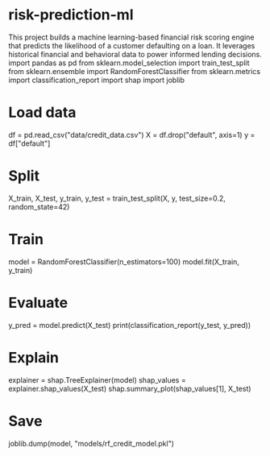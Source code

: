 # risk-prediction-ml
This project builds a machine learning-based financial risk scoring engine that predicts the likelihood of a customer defaulting on a loan. It leverages historical financial and behavioral data to power informed lending decisions.
import pandas as pd
from sklearn.model_selection import train_test_split
from sklearn.ensemble import RandomForestClassifier
from sklearn.metrics import classification_report
import shap
import joblib

# Load data
df = pd.read_csv("data/credit_data.csv")
X = df.drop("default", axis=1)
y = df["default"]

# Split
X_train, X_test, y_train, y_test = train_test_split(X, y, test_size=0.2, random_state=42)

# Train
model = RandomForestClassifier(n_estimators=100)
model.fit(X_train, y_train)

# Evaluate
y_pred = model.predict(X_test)
print(classification_report(y_test, y_pred))

# Explain
explainer = shap.TreeExplainer(model)
shap_values = explainer.shap_values(X_test)
shap.summary_plot(shap_values[1], X_test)

# Save
joblib.dump(model, "models/rf_credit_model.pkl")
